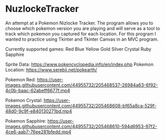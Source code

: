 # NuzlockeTracker

An attempt at a Pokemon Nizlocke Tracker. 
The program allows you to choose which pokemon version you are playing and will serve as a tool to track which pokemon you captured for each location.
For this program I wanted to practice using Tkinter and Tkinter Canvas in an MVC program.

Currently supported games:
Red
Blue
Yellow
Gold
Silver
Crystal
Ruby
Sapphire



Sprite Data: https://www.pokencyclopedia.info/en/index.php
Pokemon Location: https://www.serebii.net/pokearth/



Pokemon Red:
https://user-images.githubusercontent.com/44955732/205468537-26984a63-6f92-4c0b-baac-62abeff6677f.mp4


Pokemon Crystal:
https://user-images.githubusercontent.com/44955732/205468608-bf65a8ca-529f-48d0-9c9f-e840130271bd.mp4


Pokemon Sapphire:
https://user-images.githubusercontent.com/44955732/205468610-594d6953-97f2-4ce6-aab7-76ee281bfedd.mp4



